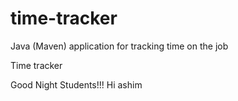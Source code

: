 # time-tracker
Java (Maven) application for tracking time on the job

Time tracker

Good Night Students!!!
Hi ashim
